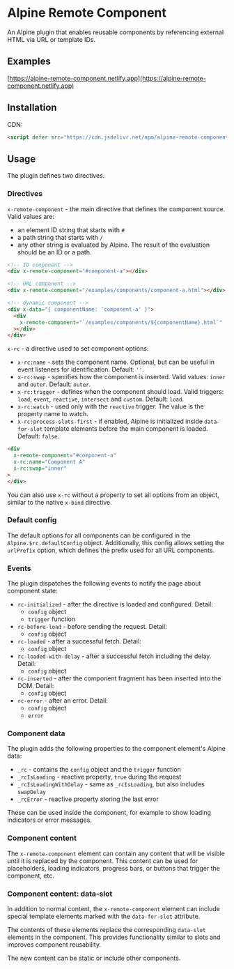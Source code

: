 # Alpine Remote Component

An Alpine plugin that enables reusable components by referencing external HTML via URL or template IDs.

## Examples

[https://alpine-remote-component.netlify.app](https://alpine-remote-component.netlify.app)

## Installation

CDN:

```html
<script defer src="https://cdn.jsdelivr.net/npm/alpine-remote-component@0.x.x/dist/cdn.min.js"></script>
```

## Usage

The plugin defines two directives.

### Directives

`x-remote-component` - the main directive that defines the component source. Valid values are:

- an element ID string that starts with `#`
- a path string that starts with `/`
- any other string is evaluated by Alpine. The result of the evaluation should be an ID or a path.

```html
<!-- ID component -->
<div x-remote-component="#component-a"></div>

<!-- URL component -->
<div x-remote-component="/examples/components/component-a.html"></div>

<!-- dynamic component -->
<div x-data="{ componentName: 'component-a' }">
  <div
    x-remote-component="`/examples/components/${componentName}.html`"
  ></div>
</div>
```

`x-rc` - a directive used to set component options:

- `x-rc:name` - sets the component name. Optional, but can be useful in event listeners for identification. Default: `''`.
- `x-rc:swap` - specifies how the component is inserted. Valid values: `inner` and `outer`. Default: `outer`.
- `x-rc:trigger` - defines when the component should load. Valid triggers: `load`, `event`, `reactive`, `intersect` and `custom`. Default: `load`.
- `x-rc:watch` - used only with the `reactive` trigger. The value is the property name to watch.
- `x-rc:process-slots-first` - if enabled, Alpine is initialized inside `data-for-slot` template elements before the main component is loaded. Default: `false`.

```html
<div 
  x-remote-component="#component-a"
  x-rc:name="Component A"
  x-rc:swap="inner"
>
</div>
```

You can also use `x-rc` without a property to set all options from an object, similar to the native `x-bind` directive.

### Default config

The default options for all components can be configured in the `Alpine.$rc.defaultConfig` object. Additionally, this config allows setting the `urlPrefix` option, which defines the prefix used for all URL components.

### Events

The plugin dispatches the following events to notify the page about component state:

- `rc-initialized` - after the directive is loaded and configured. Detail:
    - `config` object
    - `trigger` function
- `rc-before-load` - before sending the request. Detail:
    - `config` object
- `rc-loaded` - after a successful fetch. Detail:
    - `config` object
- `rc-loaded-with-delay` - after a successful fetch including the delay. Detail:
    - `config` object
- `rc-inserted` - after the component fragment has been inserted into the DOM. Detail:
    - `config` object
- `rc-error` - after an error. Detail:
    - `config` object
    - `error`

### Component data

The plugin adds the following properties to the component element's Alpine data:

- `_rc` - contains the `config` object and the `trigger` function
- `_rcIsLoading` - reactive property, `true` during the request
- `_rcIsLoadingWithDelay` - same as `_rcIsLoading`, but also includes `swapDelay`
- `_rcError` - reactive property storing the last error

These can be used inside the component, for example to show loading indicators or error messages.

### Component content

The `x-remote-component` element can contain any content that will be visible until it is replaced by the component. This content can be used for placeholders, loading indicators, progress bars, or buttons that trigger the component, etc.

### Component content: data-slot

In addition to normal content, the `x-remote-component` element can include special template elements marked with the `data-for-slot` attribute. 

The contents of these elements replace the corresponding `data-slot` elements in the component. This provides functionality similar to slots and improves component reusability. 

The new content can be static or include other components.
